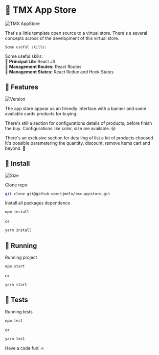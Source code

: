 # :tropical_fish: TMX App Store

![TMX AppStore](https://img.shields.io/github/commit-status/tjmelo/tmx-appstore/main/f5aa831cef8f2afc2949a1f189c41239e1a5d126)

That's a little template open source to a virtual store. There's a several concepts across of the development of this virtual store.

    Some useful skills:

Some useful skills: <br>
:paperclip: **Principal Lib:** React JS <br>
:paperclip: **Management Routes:** React Routes <br>
:paperclip: **Management States:** React Redux and Hook States

## :triangular_flag_on_post: Features

![Version](https://img.shields.io/github/package-json/v/tjmelo/tmx-appstore/main)

The app store appear us an friendly interface with a banner and some available cards products for buying.

There's still a section for configurations details of products, before finish the buy. Configurations like color, size are available. :smiley:

There's an exclusive section for detailing of list a lot of products choosed. It's possible parametering the quantity, discount, remove items cart and beyond. :checkered_flag:

## :gem: Install

![Size](https://img.shields.io/github/repo-size/tjmelo/tmx-appstore)

Clone repo

```sh
git clone git@github.com:tjmelo/tmx-appstore.git
```

Install all packages dependence

```sh
npm install
```

or

```sh
yarn install
```

## :rocket: Running

Running project

```sh
npm start
```

or

```sh
yarn start
```

## :game_die: Tests

Running tests

```sh
npm test
```

or

```sh
yarn test
```

Have a code fun! :fire:
